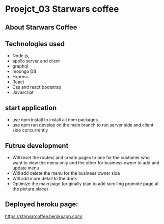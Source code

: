 # Proejct_03 Starwars coffee

## About Starwars Coffee


## Technologies used
- Node js, 
- apollo server and client
- graphql
- moongo DB
- Express 
- React
- Css and react bootstrap 
- Javascript

## start application
- use npm install to install all npm packages
- use npm run develop on the main branch to run server side and client side concurrently


## Futrue development
- Will reset the routes/ and create pages  to one for the customer who want to view the menu only and the other for business owner to add and update menu
- Will add delete the menu for the business owner side 
- Will add more detail to the drink
- Optimize the main page (originally plan to add scrolling promote page at the picture place)

## Deployed heroku page: 
https://starwarcoffee.herokuapp.com/
